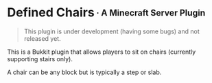 # Defined Chairs<sub><sup> · A Minecraft Server Plugin</sup></sub>

> This plugin is under development (having some bugs) and not released yet.

This is a Bukkit plugin that allows players to sit on chairs (currently supporting stairs only).

A chair can be any block but is typically a step or slab.
